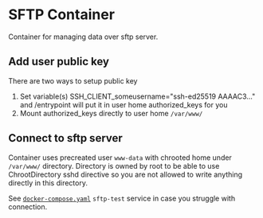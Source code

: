 # SFTP Container

Container for managing data over sftp server.

## Add user public key

There are two ways to setup public key

1. Set variable(s) SSH_CLIENT_someusername="ssh-ed25519 AAAAC3..." and /entrypoint will put it in user home authorized_keys for you
2. Mount authorized_keys directly to user home `/var/www/`

## Connect to sftp server

Container uses precreated user `www-data` with chrooted home under `/var/www/` directory. Directory is owned by root to be able to use ChrootDirectory sshd directive so you are not allowed to write anything directly in this directory.

See [`docker-compose.yaml`](./docker-compose.yaml) `sftp-test` service in case you struggle with connection.